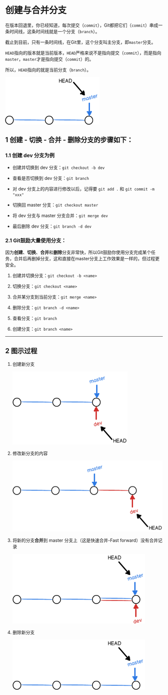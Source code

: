 # 创建与合并分支

在版本回退里，你已经知道，每次提交（`commit`），Git都把它们（`commit`）串成一条时间线，这条时间线就是一个分支（`branch`）。

截止到目前，只有一条时间线，在Git里，这个分支叫主分支，即`master`分支。

`HEAD`指向的版本就是当前版本，`HEAD`严格来说不是指向提交（`commit`），而是指向`master`，`master`才是指向提交（`commit`）的。

所以，`HEAD`指向的就是当前分支（`branch`）。

![主分支](images/branch01.png)

## 1 创建 - 切换 - 合并 - 删除分支的步骤如下：

### 1.1 创建 dev 分支为例

- 创建并切换到 dev 分支：`git checkout -b dev`

- 查看是否切换到 dev 分支：`git branch`

- 对 dev 分支上的内容进行修改以后，记得要 `git add .` 和 `git commit -m "xxx"`

- 切换回 master 分支：`git checkout master`

- 将 dev 分支与 master 分支合并：`git merge dev`

- 最后删除 dev 分支：`git branch -d dev`

### 2.1 Git鼓励大量使用分支：

因为**创建**、**切换**、**合并**和**删除**分支非常快，所以Git鼓励你使用分支完成某个任务，合并后再删掉分支，这和直接在master分支上工作效果是一样的，但过程更安全。

1. 创建并切换分支：`git checkout -b <name>`

1. 切换分支：`git checkout <name>`

1. 合并某分支到当前分支：`git merge <name>`

1. 删除分支：`git branch -d <name>`

1. 查看分支：`git branch`

1. 创建分支：`git branch <name>`

---

## 2 图示过程

1. 创建新分支

    ![创建新分支](images/合并分支0.png)

1. 修改新分支的内容

    ![创建新分支](images/合并分支1.png)

1. 将新的分支**合并**到 master 分支上（这是快速合并-Fast forward）没有合并记录

    ![创建新分支](images/合并分支2.png)

1. 删除新分支

    ![创建新分支](images/合并分支3.png)